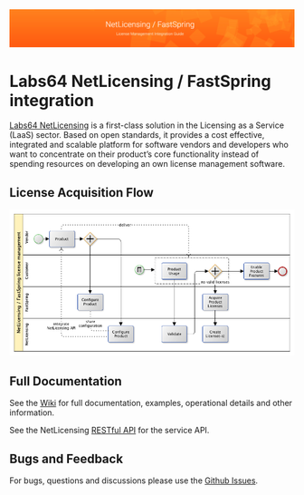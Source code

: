 <img src="https://github.com/Labs64/NetLicensing-FastSpring/blob/master/images/netlicensing-fastspring-stage.png">

# Labs64 NetLicensing / FastSpring integration

[Labs64 NetLicensing](http://netlicensing.io) is a first-class solution in the Licensing as a Service (LaaS) sector. Based on open standards, it provides a cost effective, integrated and scalable platform for software vendors and developers who want to concentrate on their product’s core functionality instead of spending resources on developing an own license management software.

## License Acquisition Flow
![NetLicensing / FastSpring Integration How-To](https://github.com/Labs64/NetLicensing-FastSpring/blob/master/images/netlicensing-fastspring-howto.png)

## Full Documentation

See the [Wiki](https://github.com/Labs64/NetLicensing-FastSpring/wiki/) for full documentation, examples, operational details and other information.

See the NetLicensing [RESTful API](https://www.labs64.de/confluence/x/pwCo) for the service API.

## Bugs and Feedback

For bugs, questions and discussions please use the [Github Issues](https://github.com/Labs64/NetLicensing-FastSpring/issues).
